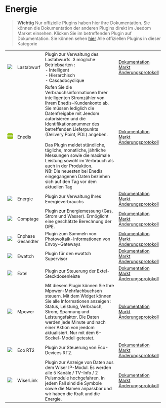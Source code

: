 
# Energie


>**Wichtig**
>Nur offizielle Plugins haben hier ihre Dokumentation. Sie können die Dokumentation der anderen Plugins direkt im Jeedom Market einsehen. Klicken Sie im betreffenden Plugin auf Dokumentation.
>Sie können sehen [hier](https://market.jeedom.com/index.php?v=d&p=market&type=plugin&categorie=energy) Alle offiziellen Plugins in dieser Kategorie


| | | | |
|--- | --- | --- | ---|
|<img src="delestage/delestage_icon.png" class="pluginLogo" width="100" />|Lastabwurf|Plugin zur Verwaltung des Lastabwurfs. 3 mögliche Betriebsarten : <br>- Intelligent <br>- Hierarchisch <br>- Cascadocyclique|[Dokumentation](delestage/index.md)<br/>[Markt](https://market.jeedom.com/index.php?v=d&p=market_display&id=2616)<br/>[Änderungsprotokoll](delestage/changelog.md)|
|<img src="enedis/enedis_icon.png" class="pluginLogo" width="100" />|Enedis|Rufen Sie die Verbrauchsinformationen Ihrer intelligenten Stromzähler von Ihrem Enedis-Kundenkonto ab. Sie müssen lediglich die Datenfreigabe mit Jeedom autorisieren und die Identifikationsnummer des betreffenden Lieferpunkts (Delivery Point, PDL) angeben. <br/><br/>Das Plugin meldet stündliche, tägliche, monatliche, jährliche Messungen sowie die maximale Leistung sowohl im Verbrauch als auch in der Produktion. <br/>NB: Die neuesten bei Enedis eingegangenen Daten beziehen sich auf den Tag vor dem aktuellen Tag|[Dokumentation](enedis/index.md)<br/>[Markt](https://market.jeedom.com/index.php?v=d&p=market_display&id=4036)<br/>[Änderungsprotokoll](enedis/changelog.md)|
|<img src="energy/energy_icon.png" class="pluginLogo" width="100" />|Energie|Plugin zur Verwaltung Ihres Energieverbrauchs|[Dokumentation](energy/index.md)<br/>[Markt](https://market.jeedom.com/index.php?v=d&p=market_display&id=54)<br/>[Änderungsprotokoll](energy/changelog.md)|
|<img src="energy2/energy2_icon.png" class="pluginLogo" width="100" />|Comptage|Plugin zur Energiemessung (Gas, Strom und Wasser). Ermöglicht eine geschätzte Berechnung der DPE.|[Dokumentation](energy2/index.md)<br/>[Markt](https://market.jeedom.com/index.php?v=d&p=market_display&id=3591)<br/>[Änderungsprotokoll](energy2/changelog.md)|
|<img src="envoy/envoy_icon.png" class="pluginLogo" width="100" />|Enphase Gesandter|Plugin zum Sammeln von Photovoltaik-Informationen von Envoy-Gateways|[Dokumentation](envoy/index.md)<br/>[Markt](https://market.jeedom.com/index.php?v=d&p=market_display&id=3992)<br/>[Änderungsprotokoll](envoy/changelog.md)|
|<img src="ewattch/ewattch_icon.png" class="pluginLogo" width="100" />|Ewattch|Plugin für den ewattch Supervisor|[Dokumentation](ewattch/index.md)<br/>[Markt](https://market.jeedom.com/index.php?v=d&p=market_display&id=1668)<br/>[Änderungsprotokoll](ewattch/changelog.md)|
|<img src="extel/extel_icon.png" class="pluginLogo" width="100" />|Extel|Plugin zur Steuerung der Extel-Steckdosenleiste|[Dokumentation](extel/index.md)<br/>[Markt](https://market.jeedom.com/index.php?v=d&p=market_display&id=2979)<br/>[Änderungsprotokoll](extel/changelog.md)|
|<img src="mpower/mpower_icon.png" class="pluginLogo" width="100" />|Mpower|Mit diesem Plugin können Sie Ihre Mpower-Mehrfachbuchsen steuern. Mit dem Widget können Sie alle Informationen anzeigen : Status, Leistung, Verbrauch, Strom, Spannung und Leistungsfaktor. Die Daten werden jede Minute und nach einer Aktion von jeedom aktualisiert. Nur mit dem 6-Sockel-Modell getestet.|[Dokumentation](mpower/index.md)<br/>[Markt](https://market.jeedom.com/index.php?v=d&p=market_display&id=2181)<br/>[Änderungsprotokoll](mpower/changelog.md)|
|<img src="rt2/rt2_icon.png" class="pluginLogo" width="100" />|Eco RT2|Plugin zur Steuerung von Eco-Devices RT2.|[Dokumentation](rt2/index.md)<br/>[Markt](https://market.jeedom.com/index.php?v=d&p=market_display&id=2918)<br/>[Änderungsprotokoll](rt2/changelog.md)|
|<img src="wiserlink/wiserlink_icon.png" class="pluginLogo" width="100" />|WiserLink|Plugin zur Anzeige von Daten aus dem Wiser IP-Modul. Es werden alle 5 Kanäle / TV-Info / 2 Pulsmodule hochgefahren. In jedem Fall sind die Symbole sowie die Namen anpassbar und wir haben die Kraft und die Energie.|[Dokumentation](wiserlink/index.md)<br/>[Markt](https://market.jeedom.com/index.php?v=d&p=market_display&id=2938)<br/>[Änderungsprotokoll](wiserlink/changelog.md)|

